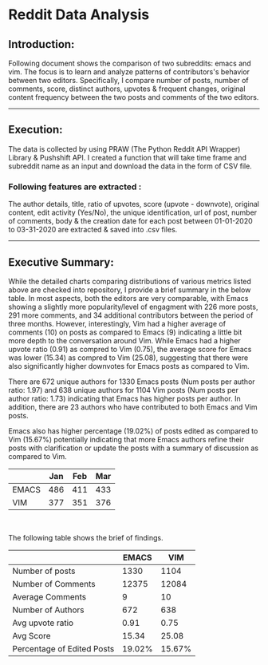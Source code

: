 # Reddit Data Analysis


## **Introduction:**

Following document shows the comparison of two subreddits: emacs and vim. The focus is to learn and analyze patterns of contributors's behavior between two editors. 
Specifically, I compare number of posts, number of comments, score, distinct authors, upvotes & frequent changes, original content frequency between the two posts and comments of the two editors.

---

## **Execution:**

The data is collected by using PRAW (The Python Reddit API Wrapper) Library & Pushshift API. I created a function that will take time frame and subreddit name as an input and download the data in the form of CSV file. 
### Following features are extracted : 
The author details, title, ratio of upvotes, score (upvote - downvote), original content, edit activity (Yes/No), the unique identification, url of post, number of comments, body & the creation date for each post between 01-01-2020 to 03-31-2020 are extracted & saved into .csv files. 

---

## **Executive Summary:**

While the detailed charts comparing distributions of various metrics listed above are checked into repository, I provide a brief summary in the below table. 
In most aspects, both the editors are very comparable, with Emacs showing a slightly more popularity/level of engagment with 226 more posts, 291 more comments, and 34 additional contributors between the period of three months. However, interestingly, Vim had a higher average of comments (10) on posts as compared to Emacs (9) indicating a little bit more depth to the conversation around Vim. While Emacs had a higher upvote ratio (0.91) as compred to Vim (0.75), the average score for Emacs was lower (15.34) as compred to Vim (25.08), suggesting that there were also significantly higher downvotes for Emacs posts as compared to Vim.   

There are 672 unique authors for 1330 Emacs posts (Num posts per author ratio: 1.97) and 638 unique authors for 1104 Vim posts (Num posts per author ratio: 1.73) indicating that Emacs has higher posts per author. In addition, there are 23 authors who have contributed to both Emacs and Vim posts. 

Emacs also has higher percentage (19.02%) of posts edited as compared to Vim (15.67%) potentially indicating that more Emacs authors refine their posts with clarification or update the posts with a summary of discussion as compared to Vim. 

| | Jan | Feb | Mar |
| -----------| ----------- | ----------- | ----------- |
| EMACS | 486 | 411 |  433 |
| VIM | 377 | 351 |  376 |

&nbsp;

The following table shows the brief of findings.

|  | EMACS | VIM |
| ----------- | ----------- | ----------- |
| Number of posts | 1330 | 1104 |
| Number of Comments | 12375 | 12084 |
| Average Comments | 9 | 10 |
| Number of Authors | 672 | 638 |
| Avg upvote ratio | 0.91 | 0.75 |
| Avg Score | 15.34 | 25.08 |
| Percentage of Edited Posts | 19.02% | 15.67% |
